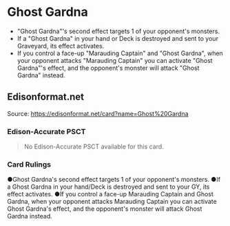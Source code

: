 # Ghost Gardna

*   "Ghost Gardna"'s second effect targets 1 of your opponent's monsters.
*   If a "Ghost Gardna" in your hand or Deck is destroyed and sent to your Graveyard, its effect activates.
*   If you control a face-up "Marauding Captain" and "Ghost Gardna", when your opponent attacks "Marauding Captain" you can activate "Ghost Gardna"'s effect, and the opponent's monster will attack "Ghost Gardna" instead.

## Edisonformat.net

Source: https://edisonformat.net/card?name=Ghost%20Gardna

### Edison-Accurate PSCT

> No Edison-Accurate PSCT available for this card.

### Card Rulings

●Ghost Gardna's second effect targets 1 of your opponent's monsters.
●If a Ghost Gardna in your hand/Deck is destroyed and sent to your GY, its effect activates.
●If you control a face-up Marauding Captain and Ghost Gardna, when your opponent attacks Marauding Captain you can activate Ghost Gardna's effect, and the opponent's monster will attack Ghost Gardna instead.
            